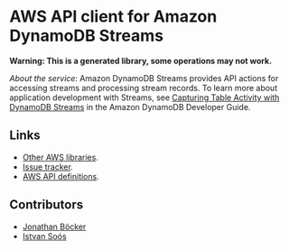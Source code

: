 # AWS API client for Amazon DynamoDB Streams

**Warning: This is a generated library, some operations may not work.**

*About the service:*
Amazon DynamoDB Streams provides API actions for accessing streams and
processing stream records. To learn more about application development with
Streams, see <a
href="https://docs.aws.amazon.com/amazondynamodb/latest/developerguide/Streams.html">Capturing
Table Activity with DynamoDB Streams</a> in the Amazon DynamoDB Developer
Guide.

## Links

- [Other AWS libraries](https://github.com/agilord/aws_client/tree/master/generated).
- [Issue tracker](https://github.com/agilord/aws_client/issues).
- [AWS API definitions](https://github.com/aws/aws-sdk-js/tree/master/apis).

## Contributors

- [Jonathan Böcker](https://github.com/Schwusch)
- [Istvan Soós](https://github.com/isoos)

